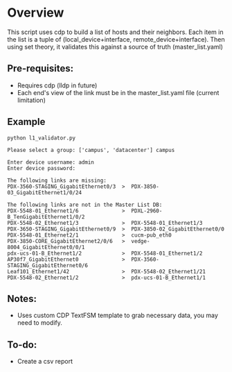 # Overview
This script uses cdp to build a list of hosts and their neighbors.
Each item in the list is a tuple of (local_device+interface, remote_device+interface).
Then using set theory, it validates this against a source of truth (master_list.yaml)

## Pre-requisites:
- Requires cdp (lldp in future)
- Each end's view of the link must be in the master_list.yaml file (current limitation)

## Example
```
python l1_validator.py 

Please select a group: ['campus', 'datacenter'] campus

Enter device username: admin
Enter device password: 

The following links are missing: 
PDX-3560-STAGING_GigabitEthernet0/3  >  PDX-3850-03_GigabitEthernet1/0/24    

The following links are not in the Master List DB:          
PDX-5548-01_Ethernet1/6              >  PDXL-2960-B_TenGigabitEthernet1/0/2  
PDX-5548-02_Ethernet1/3              >  PDX-5548-01_Ethernet1/3              
PDX-3650-STAGING_GigabitEthernet0/9  >  PDX-3850-02_GigabitEthernet0/0       
PDX-5548-01_Ethernet2/1              >  cucm-pub_eth0                        
PDX-3850-CORE_GigabitEthernet2/0/6   >  vedge-8004_GigabitEthernet0/0/1      
pdx-ucs-01-B_Ethernet1/2             >  PDX-5548-01_Ethernet1/2              
AP30f7_GigabitEthernet0              >  PDX-3560-STAGING_GigabitEthernet0/6  
Leaf101_Ethernet1/42                 >  PDX-5548-02_Ethernet1/21             
PDX-5548-02_Ethernet1/2              >  pdx-ucs-01-B_Ethernet1/1             
```

## Notes:
- Uses custom CDP TextFSM template to grab necessary data, you may need to modify.

## To-do:
- Create a csv report



